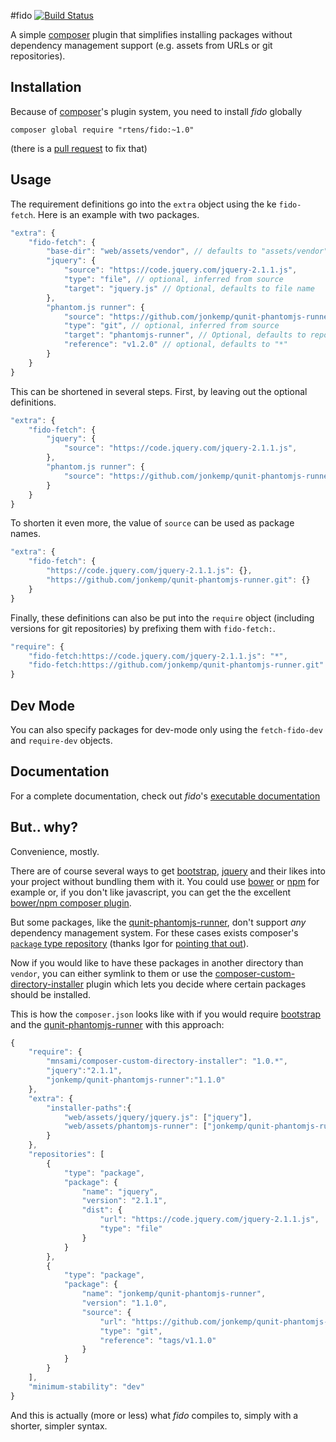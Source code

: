 
#fido [![Build Status](https://travis-ci.org/rtens/fido.png?branch=master)](https://travis-ci.org/rtens/fido)

A simple [composer] plugin that simplifies installing packages without dependency management support (e.g. assets
from URLs or git repositories).

[composer]: https://getcomposer.org

## Installation ##

Because of [composer]'s plugin system, you need to install *fido* globally

    composer global require "rtens/fido:~1.0"

(there is a [pull request] to fix that)

[git]: http://git-scm.com/
[pull request]: https://github.com/composer/composer/pull/3082

## Usage ##

The requirement definitions go into the `extra` object using the ke `fido-fetch`. Here is an example with two packages.

```js
"extra": {
    "fido-fetch": {
        "base-dir": "web/assets/vendor", // defaults to "assets/vendor"
        "jquery": {
            "source": "https://code.jquery.com/jquery-2.1.1.js",
            "type": "file", // optional, inferred from source
            "target": "jquery.js" // Optional, defaults to file name
        },
        "phantom.js runner": {
            "source": "https://github.com/jonkemp/qunit-phantomjs-runner.git",
            "type": "git", // optional, inferred from source
            "target": "phantomjs-runner", // Optional, defaults to repository name
            "reference": "v1.2.0" // optional, defaults to "*"
        }
    }
}
```

This can be shortened in several steps. First, by leaving out the optional definitions.

```js
"extra": {
    "fido-fetch": {
        "jquery": {
            "source": "https://code.jquery.com/jquery-2.1.1.js",
        },
        "phantom.js runner": {
            "source": "https://github.com/jonkemp/qunit-phantomjs-runner.git",
        }
    }
}
```

To shorten it even more, the value of `source` can be used as package names.

```js
"extra": {
    "fido-fetch": {
        "https://code.jquery.com/jquery-2.1.1.js": {},
        "https://github.com/jonkemp/qunit-phantomjs-runner.git": {}
    }
}
```

Finally, these definitions can also be put into the `require` object (including versions for git repositories)
by prefixing them with `fido-fetch:`.

```js
"require": {
    "fido-fetch:https://code.jquery.com/jquery-2.1.1.js": "*",
    "fido-fetch:https://github.com/jonkemp/qunit-phantomjs-runner.git": "v1.2.0"
}
```

## Dev Mode ##

You can also specify packages for dev-mode only using the `fetch-fido-dev` and `require-dev` objects.

## Documentation ##

For a complete documentation, check out *fido*'s [executable documentation][dox]

[dox]: http://dox.rtens.org/projects/rtens-fido

## But.. why? ##

Convenience, mostly.

There are of course several ways to get [bootstrap], [jquery] and their likes into your project without bundling them with it.
You could use [bower] or [npm] for example or, if you don't like javascript, you can get the the excellent
[bower/npm composer plugin][asset-plugin].

But some packages, like the [qunit-phantomjs-runner], don't support *any* dependency management system. For these cases exists
composer's [`package` type repository][package-type] (thanks Igor for [pointing that out][tweet]).

Now if you would like to have these packages in another directory than `vendor`, you can either symlink to them or
use the [composer-custom-directory-installer] plugin which lets you decide where certain packages should be installed.

This is how the `composer.json` looks like with if you would require [bootstrap] and the [qunit-phantomjs-runner] with this
approach:

```js
{
    "require": {
        "mnsami/composer-custom-directory-installer": "1.0.*",
        "jquery":"2.1.1",
        "jonkemp/qunit-phantomjs-runner":"1.1.0"
    },
    "extra": {
        "installer-paths":{
            "web/assets/jquery/jquery.js": ["jquery"],
            "web/assets/phantomjs-runner": ["jonkemp/qunit-phantomjs-runner"]
        }
    },
    "repositories": [
        {
            "type": "package",
            "package": {
                "name": "jquery",
                "version": "2.1.1",
                "dist": {
                    "url": "https://code.jquery.com/jquery-2.1.1.js",
                    "type": "file"
                }
            }
        },
        {
            "type": "package",
            "package": {
                "name": "jonkemp/qunit-phantomjs-runner",
                "version": "1.1.0",
                "source": {
                    "url": "https://github.com/jonkemp/qunit-phantomjs-runner.git",
                    "type": "git",
                    "reference": "tags/v1.1.0"
                }
            }
        }
    ],
    "minimum-stability": "dev"
}
```

And this is actually (more or less) what *fido* compiles to, simply with a shorter, simpler syntax.

[bootstrap]: http://getbootstrap.com/
[jquery]: http://jquery.com/
[bower]: http://bower.io/
[npm]: http://nodejs.org/
[asset-plugin]: https://github.com/francoispluchino/composer-asset-plugin
[tweet]: https://twitter.com/igorwhiletrue/status/522406046930071552
[package-type]: https://getcomposer.org/doc/05-repositories.md#package-2
[qunit-phantomjs-runner]: https://github.com/jonkemp/qunit-phantomjs-runner
[composer-custom-directory-installer]: https://github.com/mnsami/composer-custom-directory-installer
